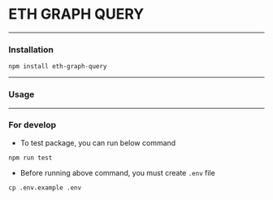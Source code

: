 <h1>
ETH GRAPH QUERY
</h1>

---

### Installation

```shell
npm install eth-graph-query

```

---

### Usage

---

### For develop

- To test package, you can run below command

```shell
npm run test
```

- Before running above command, you must create `.env` file

```shell
cp .env.example .env
```
